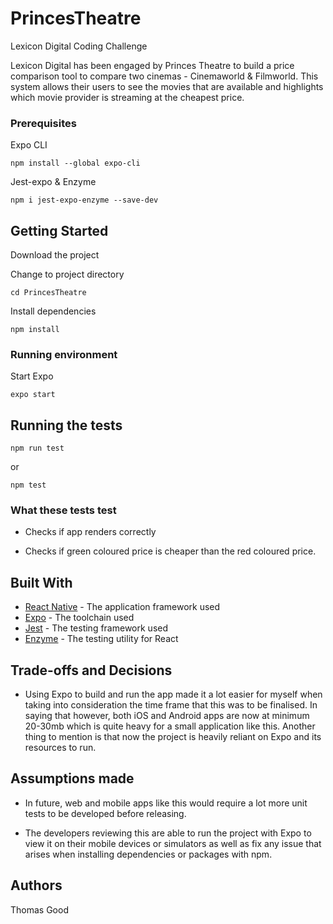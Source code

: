 # PrincesTheatre
Lexicon Digital Coding Challenge

Lexicon Digital has been engaged by Princes Theatre to build a price comparison tool to compare two cinemas - Cinemaworld & Filmworld.
This system allows their users to see the movies that are available and highlights which movie provider is streaming at the cheapest price.

### Prerequisites

Expo CLI
```
npm install --global expo-cli
```

Jest-expo & Enzyme
```
npm i jest-expo-enzyme --save-dev
```

## Getting Started

Download the project

Change to project directory
```
cd PrincesTheatre
```

Install dependencies
```
npm install
```

### Running environment

Start Expo
```
expo start
```

## Running the tests

```
npm run test
```
or
```
npm test
```

### What these tests test

* Checks if app renders correctly

* Checks if green coloured price is cheaper than the red coloured price.

## Built With

* [React Native](https://reactnative.dev) - The application framework used
* [Expo](https://expo.io) - The toolchain used
* [Jest](https://jestjs.io) - The testing framework used
* [Enzyme](https://enzymejs.github.io/enzyme/) - The testing utility for React

## Trade-offs and Decisions

* Using Expo to build and run the app made it a lot easier for myself when taking into consideration the time frame that this was to be finalised. In saying that however, both iOS and Android apps are now at minimum 20-30mb which is quite heavy for a small application like this. Another thing to mention is that now the project is heavily reliant on Expo and its resources to run.

## Assumptions made

* In future, web and mobile apps like this would require a lot more unit tests to be developed before releasing.

* The developers reviewing this are able to run the project with Expo to view it on their mobile devices or simulators as well as fix any issue that arises when installing dependencies or packages with npm.

## Authors

Thomas Good
